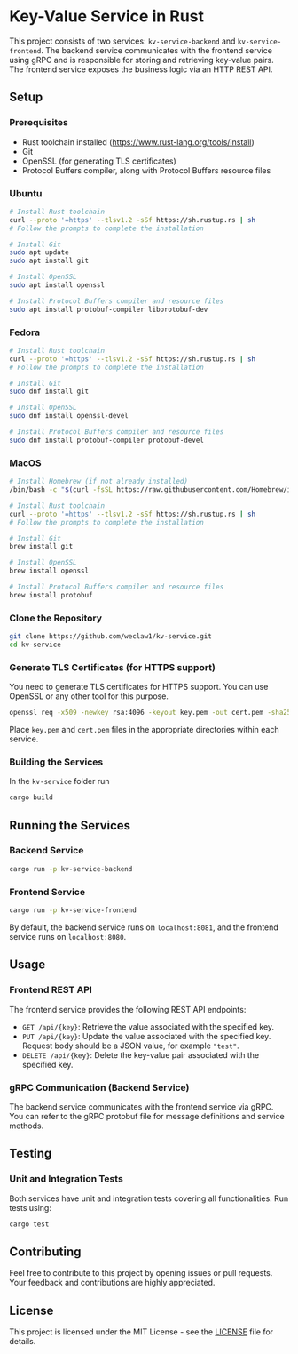 # Key-Value Service in Rust

This project consists of two services: `kv-service-backend` and `kv-service-frontend`. The backend service communicates with the frontend service using gRPC and is responsible for storing and retrieving key-value pairs. The frontend service exposes the business logic via an HTTP REST API.

## Setup

### Prerequisites

- Rust toolchain installed (https://www.rust-lang.org/tools/install)
- Git
- OpenSSL (for generating TLS certificates)
- Protocol Buffers compiler, along with Protocol Buffers resource files

### Ubuntu

```bash
# Install Rust toolchain
curl --proto '=https' --tlsv1.2 -sSf https://sh.rustup.rs | sh
# Follow the prompts to complete the installation

# Install Git
sudo apt update
sudo apt install git

# Install OpenSSL
sudo apt install openssl

# Install Protocol Buffers compiler and resource files
sudo apt install protobuf-compiler libprotobuf-dev
```

### Fedora

```bash
# Install Rust toolchain
curl --proto '=https' --tlsv1.2 -sSf https://sh.rustup.rs | sh
# Follow the prompts to complete the installation

# Install Git
sudo dnf install git

# Install OpenSSL
sudo dnf install openssl-devel

# Install Protocol Buffers compiler and resource files
sudo dnf install protobuf-compiler protobuf-devel
```


### MacOS

```bash
# Install Homebrew (if not already installed)
/bin/bash -c "$(curl -fsSL https://raw.githubusercontent.com/Homebrew/install/HEAD/install.sh)"

# Install Rust toolchain
curl --proto '=https' --tlsv1.2 -sSf https://sh.rustup.rs | sh
# Follow the prompts to complete the installation

# Install Git
brew install git

# Install OpenSSL
brew install openssl

# Install Protocol Buffers compiler and resource files
brew install protobuf
```


### Clone the Repository

```bash
git clone https://github.com/weclaw1/kv-service.git
cd kv-service
```

### Generate TLS Certificates (for HTTPS support)

You need to generate TLS certificates for HTTPS support. You can use OpenSSL or any other tool for this purpose.

```bash
openssl req -x509 -newkey rsa:4096 -keyout key.pem -out cert.pem -sha256 -days 365
```

Place `key.pem` and `cert.pem` files in the appropriate directories within each service.

### Building the Services
In the `kv-service` folder run

```bash
cargo build
```

## Running the Services

### Backend Service

```bash
cargo run -p kv-service-backend
```

### Frontend Service

```bash
cargo run -p kv-service-frontend
```

By default, the backend service runs on `localhost:8081`, and the frontend service runs on `localhost:8080`.

## Usage

### Frontend REST API

The frontend service provides the following REST API endpoints:

- `GET /api/{key}`: Retrieve the value associated with the specified key.
- `PUT /api/{key}`: Update the value associated with the specified key. Request body should be a JSON value, for example `"test"`.
- `DELETE /api/{key}`: Delete the key-value pair associated with the specified key.

### gRPC Communication (Backend Service)

The backend service communicates with the frontend service via gRPC. You can refer to the gRPC protobuf file for message definitions and service methods.

## Testing

### Unit and Integration Tests

Both services have unit and integration tests covering all functionalities. Run tests using:

```bash
cargo test
```

## Contributing

Feel free to contribute to this project by opening issues or pull requests. Your feedback and contributions are highly appreciated.

## License

This project is licensed under the MIT License - see the [LICENSE](https://github.com/weclaw1/kv-service/blob/main/LICENSE) file for details.